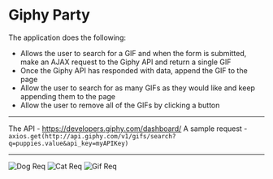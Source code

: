 # Giphy Party

The application does the following:
-   Allows the user to search for a GIF and when the form is submitted, make an AJAX request to the Giphy API and return a single GIF
-   Once the Giphy API has responded with data, append the GIF to the page
-   Allow the user to search for as many GIFs as they would like and keep appending them to the page
-   Allow the user to remove all of the GIFs by clicking a button

----
The API - https://developers.giphy.com/dashboard/
A sample request - `axios.get(http://api.giphy.com/v1/gifs/search?q=puppies.value&api_key=myAPIKey)`

---

![Dog Req](/pics/giphy1.png)
![Cat Req](/pics/giphy2.png)
![Gif Req](/pics/giphy3.png)
